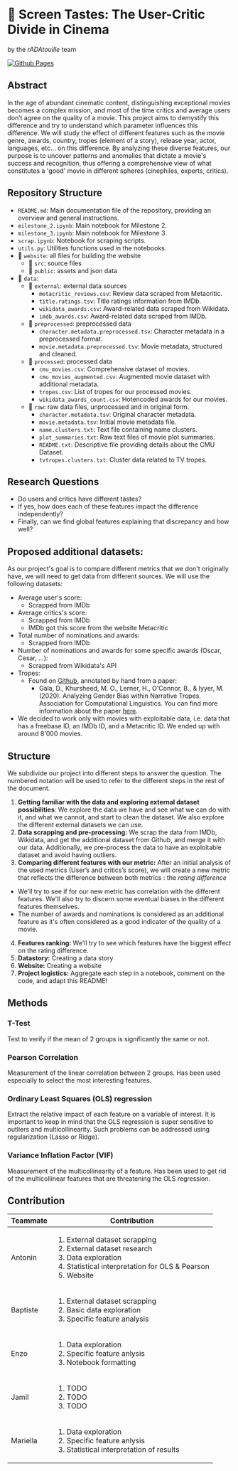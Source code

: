 # 🎥 Screen Tastes: The User-Critic Divide in Cinema

by the *rADAtouille* team

[![Github Pages](https://github.com/epfl-ada/ada-2023-project-radatouille/actions/workflows/deploy.yml/badge.svg)](https://github.com/epfl-ada/ada-2023-project-radatouille/actions/workflows/deploy.yml)

## Abstract

In the age of abundant cinematic content, distinguishing exceptional movies becomes a complex mission, and most of the time critics and average users don’t agree on the quality of a movie. This project aims to demystify this difference and try to understand which parameter influences this difference. We will study the effect of different features such as the movie genre, awards, country, tropes (element of a story), release year, actor, languages, etc… on this difference. By analyzing these diverse features, our purpose is to uncover patterns and anomalies that dictate a movie's success and recognition, thus offering a comprehensive view of what constitutes a 'good' movie in different spheres (cinephiles, experts, critics).


## Repository Structure

- `README.md`: Main documentation file of the repository, providing an overview and general instructions.
- `milestone_2.ipynb`: Main notebook for Milestone 2.
- `milestone_3.ipynb`: Main notebook for Milestone 3.
- `scrap.ipynb`: Notebook for scraping scripts.
- `utils.py`: Utilities functions used in the notebooks.
- 📁 `website`: all files for building the website
   - 📁 `src`: source files
   - 📁 `public`: assets and json data
- :file_folder: `data`:
  - :file_folder: `external`: external data sources
    - `metacritic_reviews.csv`: Review data scraped from Metacritic.
    - `title.ratings.tsv`: Title ratings information from IMDb.
    - `wikidata_awards.csv`: Award-related data scraped from Wikidata.
    - `imdb_awards.csv`: Award-related data scraped from IMDb.
  - :file_folder: `preprocessed`: preprocessed data
    - `character.metadata.preprocessed.tsv`: Character metadata in a preprocessed format.
    - `movie.metadata.preprocessed.tsv`: Movie metadata, structured and cleaned.
  - :file_folder: `processed`: processed data
    - `cmu_movies.csv`: Comprehensive dataset of movies.
    - `cmu_movies_augmented.csv`: Augmented movie dataset with additional metadata.
    - `tropes.csv`: List of tropes for our processed movies.
    - `wikidata_awards_count.csv`: Hotencoded awards for our movies.
  - :file_folder: `raw`: raw data files, unprocessed and in original form.
    - `character.metadata.tsv`: Original character metadata.
    - `movie.metadata.tsv`: Initial movie metadata file.
    - `name.clusters.txt`: Text file containing name clusters.
    - `plot_summaries.txt`: Raw text files of movie plot summaries.
    - `README.txt`: Descriptive file providing details about the CMU Dataset.
    - `tvtropes.clusters.txt`: Cluster data related to TV tropes.



## Research Questions



* Do users and critics have different tastes?
* If yes, how does each of these features impact the difference independently?
* Finally, can we find global features explaining that discrepancy and how well?


## Proposed additional datasets:

As our project's goal is to compare different metrics that we don't originally have, we will need to get data from different sources. We will use the following datasets:



* Average user's score:
    * Scrapped from IMDb
* Average critics's score:
    * Scrapped from IMDb
    * IMDb got this score from the website Metacritic
* Total number of nominations and awards:
    * Scrapped from IMDb
* Number of nominations and awards for some specific awards (Oscar, Cesar, ...):
    * Scrapped from Wikidata's API
* Tropes:
    * Found on [Github](https://github.com/dhruvilgala/tvtropes), annotated by hand from a paper:
        * Gala, D., Khursheed, M. O., Lerner, H., O'Connor, B., & Iyyer, M. (2020). Analyzing Gender Bias within Narrative Tropes. Association for Computational Linguistics. You can find more information about the paper [here](https://www.aclweb.org/anthology/2020.nlpcss-1.23).
* We decided to work only with movies with exploitable data, i.e. data that has a freebase ID, an IMDb ID, and a Metacritic ID. We ended up with around 8'000 movies.


## Structure

We subdivide our project into different steps to answer the question. The numbered notation will be used to refer to the different steps in the rest of the document.



1. **Getting familiar with the data and exploring external dataset possibilities**: We explore the data we have and see what we can do with it, and what we cannot, and start to clean the dataset. We also explore the different external datasets we can use.
2. **Data scrapping and pre-processing:** We scrap the data from IMDb,  Wikidata, and get the additional dataset from Github, and merge it with our data. Additionally, we pre-process the data to have an exploitable dataset and avoid having outliers.
3. **Comparing different features with our metric:** After an initial analysis of the used metrics (User’s and critics’s score), we will create a new metric that reflects the difference between both metrics : the *rating difference*

- We'll try to see if for our new metric has correlation with the different features. We'll also try to discern some eventual biases in the different features themselves.
- The number of awards and nominations is considered as an additional feature as it's often considered as a good indicator of the quality of a movie.

4. **Features ranking:** We'll try to see which features have the biggest effect on the rating difference.
5. **Datastory:** Creating a data story
6. **Website:** Creating a website
7. **Project logistics:** Aggregate each step in a notebook, comment on the code, and adapt this README!


## Methods


### T-Test

Test to verify if the mean of 2 groups is significantly the same or not.


### Pearson Correlation

Measurement of the linear correlation between 2 groups. Has been used especially to select the most interesting features.


### Ordinary Least Squares (OLS) regression

Extract the relative impact of each feature on a variable of interest. It is important to keep in mind that the OLS regression is super sensitive to outliers and multicollinearity. Such problems can be addressed using regularization (Lasso or Ridge).


### Variance Inflation Factor (VIF)

Measurement of the multicollinearity of a feature. Has been used to get rid of the multicollinear features that are threatening the OLS regression.


## Contribution

|Teammate | Contribution |
|--------|--------------|
|Antonin | <ol><li>External dataset scrapping</li><li>External dataset research</li><li>Data exploration</li><li>Statistical interpretation for OLS & Pearson</li><li>Website</li></ol>|
|Baptiste | <ol><li>External dataset scrapping</li><li>Basic data exploration</li><li>Specific feature analysis</li></ol>|
|Enzo     | <ol><li>Data exploration</li><li>Specific feature anlysis</li><li>Notebook formatting</li><ol>|
|Jamil     |<ol><li>TODO</li><li>TODO</li><li>TODO</li></ol>|
|Mariella | <ol><li>Data exploration</li><li>Specific feature anlysis</li><li>Statistical interpretation of results</li></ol>|

